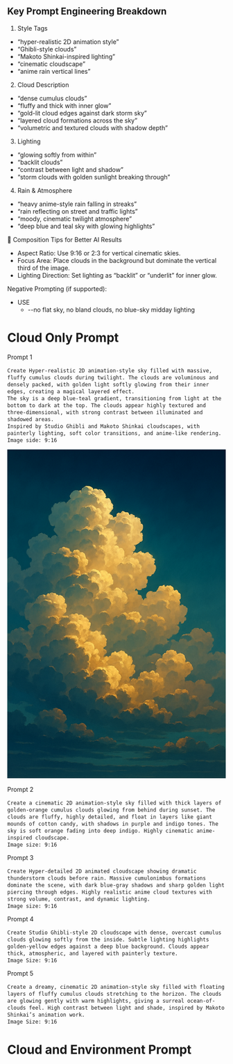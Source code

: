 ## Key Prompt Engineering Breakdown

1. Style Tags
  - “hyper-realistic 2D animation style”
  - “Ghibli-style clouds”
  - “Makoto Shinkai-inspired lighting”
  - “cinematic cloudscape”
  - “anime rain vertical lines”

2. Cloud Description
  - “dense cumulus clouds”
  - “fluffy and thick with inner glow”
  - “gold-lit cloud edges against dark storm sky”
  - “layered cloud formations across the sky”
  - “volumetric and textured clouds with shadow depth”

3. Lighting
  - “glowing softly from within”
  - “backlit clouds”
  - “contrast between light and shadow”
  - “storm clouds with golden sunlight breaking through”

4. Rain & Atmosphere

  - “heavy anime-style rain falling in streaks”
  - “rain reflecting on street and traffic lights”
  - “moody, cinematic twilight atmosphere”
  - “deep blue and teal sky with glowing highlights”

📐 Composition Tips for Better AI Results

  - Aspect Ratio: Use 9:16 or 2:3 for vertical cinematic skies.
  - Focus Area: Place clouds in the background but dominate the vertical third of the image.
  - Lighting Direction: Set lighting as “backlit” or “underlit” for inner glow.

Negative Prompting (if supported):
  -  USE 
     - --no flat sky, no bland clouds, no blue-sky midday lighting

# Cloud Only Prompt

Prompt 1
```
Create Hyper-realistic 2D animation-style sky filled with massive, fluffy cumulus clouds during twilight. The clouds are voluminous and densely packed, with golden light softly glowing from their inner edges, creating a magical layered effect.
The sky is a deep blue-teal gradient, transitioning from light at the bottom to dark at the top. The clouds appear highly textured and three-dimensional, with strong contrast between illuminated and shadowed areas.
Inspired by Studio Ghibli and Makoto Shinkai cloudscapes, with painterly lighting, soft color transitions, and anime-like rendering.
Image side: 9:16
```
<img src="https://github.com/650AILab/prompthero/blob/main/cloud-01.png?raw=true" w="800" />

Prompt 2
```
Create a cinematic 2D animation-style sky filled with thick layers of golden-orange cumulus clouds glowing from behind during sunset. The clouds are fluffy, highly detailed, and float in layers like giant mounds of cotton candy, with shadows in purple and indigo tones. The sky is soft orange fading into deep indigo. Highly cinematic anime-inspired cloudscape.
Image size: 9:16
```

Prompt 3
```
Create Hyper-detailed 2D animated cloudscape showing dramatic thunderstorm clouds before rain. Massive cumulonimbus formations dominate the scene, with dark blue-gray shadows and sharp golden light piercing through edges. Highly realistic anime cloud textures with strong volume, contrast, and dynamic lighting.
Image size: 9:16
```

Prompt 4
```
Create Studio Ghibli-style 2D cloudscape with dense, overcast cumulus clouds glowing softly from the inside. Subtle lighting highlights golden-yellow edges against a deep blue background. Clouds appear thick, atmospheric, and layered with painterly texture.
Image Size: 9:16
```

Prompt 5
```
Create a dreamy, cinematic 2D animation-style sky filled with floating layers of fluffy cumulus clouds stretching to the horizon. The clouds are glowing gently with warm highlights, giving a surreal ocean-of-clouds feel. High contrast between light and shade, inspired by Makoto Shinkai’s animation work.
Image Size: 9:16
```

# Cloud and Environment Prompt


